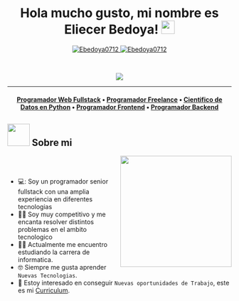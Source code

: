 <h1 align="center">
Hola mucho gusto, mi nombre es Eliecer Bedoya!
	<a href="https://github.com/Ebedoya0712" target="_self">
		<img src="https://media.giphy.com/media/hvRJCLFzcasrR4ia7z/giphy.gif" width="30">
	</a>
</h1>
<p align="center">
	<a href="https://github.com/Ebedoya0712">
		<img src="https://komarev.com/ghpvc/?username=Ebedoya0712&label=Profile%20views&color=0e75b6&style=flat" alt="Ebedoya0712" />
	</a>
	<a href="https://github.com/Ebedoya0712">
		<img src="https://img.shields.io/github/followers/Ebedoya0712?label=Followers" alt="Ebedoya0712" />
	</a>
</p>
<br/>
<p align="center">
	<a href="https://github.com/Ebedoya0712">
		<img src="https://readme-typing-svg.herokuapp.com?lines=Estudiante+de+Informatica;Desarrollador+Full+Stack;Freelancer&center=true&width=380&height=45">
	</a>
</p>

<hr>

<h4 align="center">
  <b><a href="https://ossinsight.io/explore/">Programador Web Fullstack</a></b>
  •
  <b><a href="https://ossinsight.io/collections/open-source-database">Programador Freelance</a></b>
  •
  <b><a href="https://ossinsight.io/analyze/Ovilia">Cientifico de Datos en Python</a></b>
  •
  <a href="https://ossinsight.io/analyze/pingcap/tidb">Programador Frontend</a>
  •
  <a href="https://ossinsight.io/collections/open-source-database">Programador Backend</a>
  
</h3>


## <picture><img src = "https://github.com/7oSkaaa/7oSkaaa/blob/main/Images/about_me.gif?raw=true" width = 50px></picture> Sobre mi

<picture> <img align="right" src="https://github.com/7oSkaaa/7oSkaaa/blob/main/Images/Right_Side.gif?raw=true" width = 250px></picture>

<br><br>

- 💻: Soy un programador senior fullstack con una amplia experiencia en diferentes tecnologias
- :technologist: Soy muy competitivo y me encanta resolver distintos problemas en el ambito tecnologico
- :student: Actualmente me encuentro estudiando la carrera de informatica.
- :nerd_face: Siempre me gusta aprender `Nuevas Tecnologias`.
- :thinking: Estoy interesado en conseguir `Nuevas oportunidades de Trabajo`, este es mi [Curriculum](https://drive.google.com/file/d/1xPZnQaE6PlXHN8ek9TN20qSshYcz6sEs/view).
<br>

